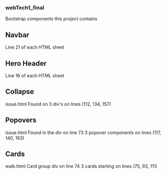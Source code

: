 ### webTech1_final

Bootstrap components this project contains

## Navbar

Line 21 of each HTML sheet

## Hero Header

Line 16 of each HTML sheet

## Collapse

issue.html
Found on 3 div's on lines (112, 134, 157)

## Popovers

issue.html
Found in the div on line 73
3 popover components on lines (117, 140, 163)

## Cards

walk.html
Card group div on line 74
3 cards starting on lines (75, 93, 111)
